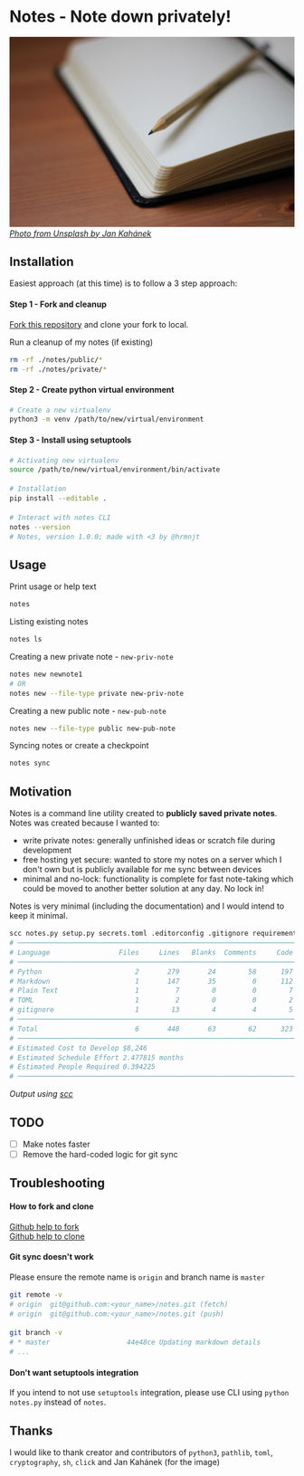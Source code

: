 # Notes - Note down privately!

![notes](./.github/notes-cover-image.jpg)  
_[Photo from Unsplash by Jan Kahánek](https://unsplash.com/photos/g3O5ZtRk2E4)_

## Installation

Easiest approach (at this time) is to follow a 3 step approach:

#### Step 1 - Fork and cleanup

[Fork this repository](https://github.com/hrmnjt/notes) and clone your fork to 
local.

Run a cleanup of my notes (if existing)
```bash
rm -rf ./notes/public/*
rm -rf ./notes/private/*
```

#### Step 2 - Create python virtual environment

```bash
# Create a new virtualenv
python3 -m venv /path/to/new/virtual/environment
```

#### Step 3 - Install using setuptools

```bash
# Activating new virtualenv
source /path/to/new/virtual/environment/bin/activate

# Installation
pip install --editable .

# Interact with notes CLI
notes --version
# Notes, version 1.0.0; made with <3 by @hrmnjt
```

## Usage

Print usage or help text
```bash
notes
```

Listing existing notes
```bash
notes ls
```

Creating a new private note - `new-priv-note`
```bash
notes new newnote1
# OR
notes new --file-type private new-priv-note
```

Creating a new public note - `new-pub-note`
```bash
notes new --file-type public new-pub-note
```

Syncing notes or create a checkpoint
```bash
notes sync
```

## Motivation

Notes is a command line utility created to **publicly saved private notes**. 
Notes was created because I wanted to:
- write private notes: generally unfinished ideas or scratch file during 
development
- free hosting yet secure: wanted to store my notes on a server which I don't 
own but is publicly available for me sync between devices
- minimal and no-lock: functionality is complete for fast note-taking which 
could be moved to another better solution at any day. No lock in!

Notes is very minimal (including the documentation) and I would intend to keep 
it minimal.

```bash
scc notes.py setup.py secrets.toml .editorconfig .gitignore requirements.txt README.md
# ───────────────────────────────────────────────────────────────────────────────
# Language                 Files     Lines   Blanks  Comments     Code Complexity
# ───────────────────────────────────────────────────────────────────────────────
# Python                       2       279       24        58      197         13
# Markdown                     1       147       35         0      112          0
# Plain Text                   1         7        0         0        7          0
# TOML                         1         2        0         0        2          0
# gitignore                    1        13        4         4        5          0
# ───────────────────────────────────────────────────────────────────────────────
# Total                        6       448       63        62      323         13
# ───────────────────────────────────────────────────────────────────────────────
# Estimated Cost to Develop $8,246
# Estimated Schedule Effort 2.477815 months
# Estimated People Required 0.394225
# ───────────────────────────────────────────────────────────────────────────────
```
_Output using [scc](https://github.com/boyter/scc)_

## TODO

- [ ] Make notes faster
- [ ] Remove the hard-coded logic for git sync

## Troubleshooting

#### How to fork and clone

[Github help to fork](https://help.github.com/en/github/getting-started-with-github/fork-a-repo)  
[Github help to clone](https://help.github.com/en/github/creating-cloning-and-archiving-repositories/cloning-a-repository)

#### Git sync doesn't work

Please ensure the remote name is `origin` and branch name is `master`
```bash
git remote -v
# origin  git@github.com:<your_name>/notes.git (fetch)
# origin  git@github.com:<your_name>/notes.git (push)

git branch -v
# * master                   44e48ce Updating markdown details
# ...
```

#### Don't want setuptools integration

If you intend to not use `setuptools` integration, please use CLI using 
`python notes.py` instead of `notes`.


## Thanks 

I would like to thank creator and contributors of `python3`, `pathlib`, `toml`, 
`cryptography`, `sh`, `click` and Jan Kahánek (for the image)
